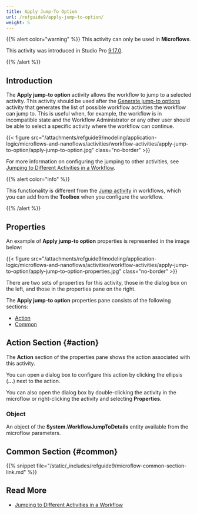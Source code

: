 ```yaml
---
title: Apply Jump-To Option
url: /refguide9/apply-jump-to-option/
weight: 5
---
```


{{% alert color="warning" %}}
This activity can only be used in **Microflows**.

This activity was introduced in Studio Pro [9.17.0](/releasenotes/studio-pro/9.17/#9170). 

{{% /alert %}}

## Introduction

The **Apply jump-to option** activity allows the workflow to jump to a selected activity. This activity should be used after the [Generate jump-to options](/refguide9/generate-jump-to-options/) activity that generates the list of possible workflow activities the workflow can jump to. This is useful when, for example, the workflow is in incompatible state and the Workflow Administrator or any other user should be able to select a specific activity where the workflow can continue.

{{< figure src="/attachments/refguide9/modeling/application-logic/microflows-and-nanoflows/activities/workflow-activities/apply-jump-to-option/apply-jump-to-option.jpg" class="no-border" >}}

For more information on configuring the jumping to other activities, see [Jumping to Different Activities in a Workflow](/refguide9/jump-to/).

{{% alert color="info" %}}

This functionality is different from the [Jump activity](/refguide9/jump-activity/) in workflows, which you can add from the **Toolbox** when you configure the workflow. 

{{% /alert %}}

## Properties

An example of **Apply jump-to option** properties is represented in the image below:

{{< figure src="/attachments/refguide9/modeling/application-logic/microflows-and-nanoflows/activities/workflow-activities/apply-jump-to-option/apply-jump-to-option-properties.jpg" class="no-border" >}}

There are two sets of properties for this activity, those in the dialog box on the left, and those in the properties pane on the right.

The **Apply jump-to option** properties pane consists of the following sections:

* [Action](#action)
* [Common](#common)

## Action Section {#action}

The **Action** section of the properties pane shows the action associated with this activity.

You can open a dialog box to configure this action by clicking the ellipsis (**…**) next to the action.

You can also open the dialog box by double-clicking the activity in the microflow or right-clicking the activity and selecting **Properties**.

### Object

An object of the **System.WorkflowJumpToDetails** entity available from the microflow parameters.

## Common Section {#common}

{{% snippet file="/static/_includes/refguide9/microflow-common-section-link.md" %}}

## Read More

* [Jumping to Different Activities in a Workflow](/refguide9/jump-to/)
